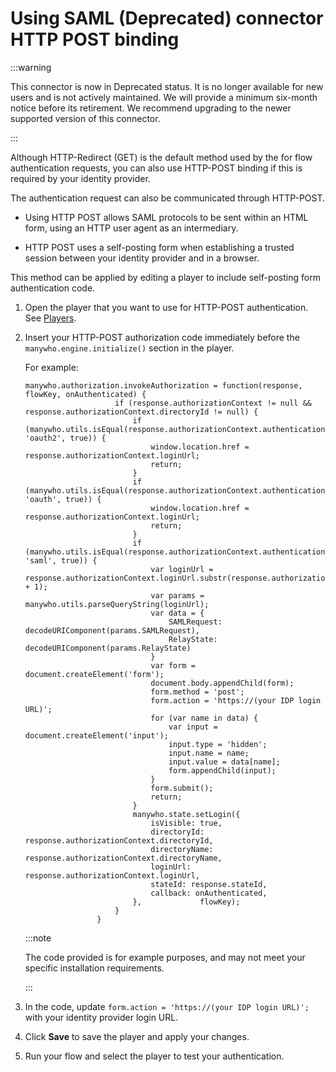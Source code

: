 # Using SAML (Deprecated) connector HTTP POST binding

<head>
  <meta name="guidename" content="Flow"/>
  <meta name="context" content="GUID-3e3ed05c-509c-49b4-a519-e1d50ae785a6"/>
</head>

:::warning

This connector is now in Deprecated status. It is no longer available for new users and is not actively maintained. We will provide a minimum six-month notice before its retirement. We recommend upgrading to the newer supported version of this connector.

:::

Although HTTP-Redirect \(GET\) is the default method used by the for flow authentication requests, you can also use HTTP-POST binding if this is required by your identity provider.

The authentication request can also be communicated through HTTP-POST.

-   Using HTTP POST allows SAML protocols to be sent within an HTML form, using an HTTP user agent as an intermediary.

-   HTTP POST uses a self-posting form when establishing a trusted session between your identity provider and in a browser.


This method can be applied by editing a player to include self-posting form authentication code.

1.  Open the player that you want to use for HTTP-POST authentication. See [Players](c-flow-Players_931f82a8-0725-4dc3-b965-f606330dc5a6.md).

2.  Insert your HTTP-POST authorization code immediately before the `manywho.engine.initialize()` section in the player.

    For example:

    ```
    manywho.authorization.invokeAuthorization = function(response, flowKey, onAuthenticated) {
                        if (response.authorizationContext != null && response.authorizationContext.directoryId != null) {
                            if (manywho.utils.isEqual(response.authorizationContext.authenticationType, 'oauth2', true)) {
                                window.location.href = response.authorizationContext.loginUrl;
                                return;
                            }
                            if (manywho.utils.isEqual(response.authorizationContext.authenticationType, 'oauth', true)) {
                                window.location.href = response.authorizationContext.loginUrl;
                                return;
                            }
                            if (manywho.utils.isEqual(response.authorizationContext.authenticationType, 'saml', true)) {
                                var loginUrl = response.authorizationContext.loginUrl.substr(response.authorizationContext.loginUrl.indexOf('?') + 1);
                                var params = manywho.utils.parseQueryString(loginUrl);
                                var data = {
                                    SAMLRequest: decodeURIComponent(params.SAMLRequest),
                                    RelayState: decodeURIComponent(params.RelayState)
                                }
                                var form = document.createElement('form');
                                document.body.appendChild(form);
                                form.method = 'post';
                                form.action = 'https://(your IDP login URL)';
                                for (var name in data) {
                                    var input = document.createElement('input');
                                    input.type = 'hidden';
                                    input.name = name;
                                    input.value = data[name];
                                    form.appendChild(input);
                                }
                                form.submit();
                                return;
                            }
                            manywho.state.setLogin({
                                isVisible: true,
                                directoryId: response.authorizationContext.directoryId,
                                directoryName: response.authorizationContext.directoryName,
                                loginUrl: response.authorizationContext.loginUrl,
                                stateId: response.stateId,
                                callback: onAuthenticated,
                            },             flowKey);
                        }
                    }
    ```

    :::note
    
    The code provided is for example purposes, and may not meet your specific installation requirements.

    :::

3.  In the code, update `form.action = 'https://(your IDP login URL)';` with your identity provider login URL.

4.  Click **Save** to save the player and apply your changes.

5.  Run your flow and select the player to test your authentication.